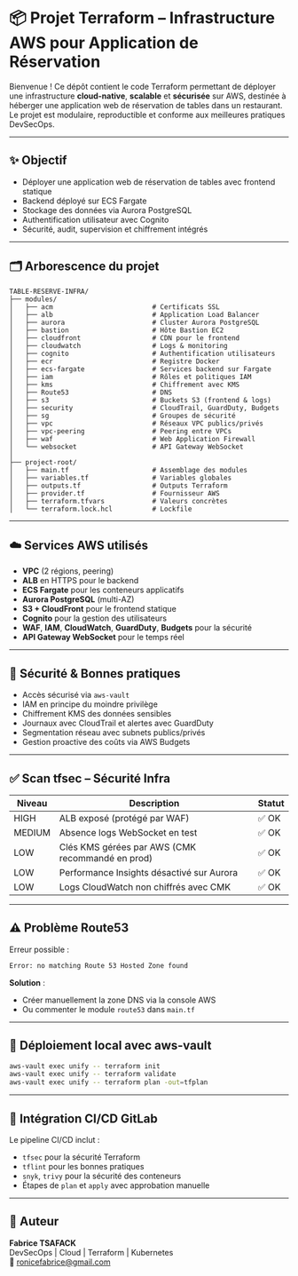 # 📦 Projet Terraform – Infrastructure AWS pour Application de Réservation

Bienvenue ! Ce dépôt contient le code Terraform permettant de déployer une infrastructure **cloud-native**, **scalable** et **sécurisée** sur AWS, destinée à héberger une application web de réservation de tables dans un restaurant. Le projet est modulaire, reproductible et conforme aux meilleures pratiques DevSecOps.

---

## ✨ Objectif

- Déployer une application web de réservation de tables avec frontend statique
- Backend déployé sur ECS Fargate
- Stockage des données via Aurora PostgreSQL
- Authentification utilisateur avec Cognito
- Sécurité, audit, supervision et chiffrement intégrés

---

## 🗂️ Arborescence du projet

```
TABLE-RESERVE-INFRA/
├── modules/
│   ├── acm                         # Certificats SSL
│   ├── alb                         # Application Load Balancer
│   ├── aurora                      # Cluster Aurora PostgreSQL
│   ├── bastion                     # Hôte Bastion EC2
│   ├── cloudfront                  # CDN pour le frontend
│   ├── cloudwatch                  # Logs & monitoring
│   ├── cognito                     # Authentification utilisateurs
│   ├── ecr                         # Registre Docker
│   ├── ecs-fargate                 # Services backend sur Fargate
│   ├── iam                         # Rôles et politiques IAM
│   ├── kms                         # Chiffrement avec KMS
│   ├── Route53                     # DNS
│   ├── s3                          # Buckets S3 (frontend & logs)
│   ├── security                    # CloudTrail, GuardDuty, Budgets
│   ├── sg                          # Groupes de sécurité
│   ├── vpc                         # Réseaux VPC publics/privés
│   ├── vpc-peering                 # Peering entre VPCs
│   ├── waf                         # Web Application Firewall
│   └── websocket                   # API Gateway WebSocket
│
├── project-root/
│   ├── main.tf                     # Assemblage des modules
│   ├── variables.tf                # Variables globales
│   ├── outputs.tf                  # Outputs Terraform
│   ├── provider.tf                 # Fournisseur AWS
│   ├── terraform.tfvars            # Valeurs concrètes
│   └── terraform.lock.hcl          # Lockfile
```

---

## ☁️ Services AWS utilisés

- **VPC** (2 régions, peering)
- **ALB** en HTTPS pour le backend
- **ECS Fargate** pour les conteneurs applicatifs
- **Aurora PostgreSQL** (multi-AZ)
- **S3 + CloudFront** pour le frontend statique
- **Cognito** pour la gestion des utilisateurs
- **WAF**, **IAM**, **CloudWatch**, **GuardDuty**, **Budgets** pour la sécurité
- **API Gateway WebSocket** pour le temps réel

---

## 🔐 Sécurité & Bonnes pratiques

- Accès sécurisé via `aws-vault`
- IAM en principe du moindre privilège
- Chiffrement KMS des données sensibles
- Journaux avec CloudTrail et alertes avec GuardDuty
- Segmentation réseau avec subnets publics/privés
- Gestion proactive des coûts via AWS Budgets

---

## ✅ Scan tfsec – Sécurité Infra

| Niveau   | Description                                                            | Statut |
|----------|------------------------------------------------------------------------|--------|
| HIGH     | ALB exposé (protégé par WAF)                                          | ✅ OK |
| MEDIUM   | Absence logs WebSocket en test                                        | ✅ OK |
| LOW      | Clés KMS gérées par AWS (CMK recommandé en prod)                      | ✅ OK |
| LOW      | Performance Insights désactivé sur Aurora                             | ✅ OK |
| LOW      | Logs CloudWatch non chiffrés avec CMK                                 | ✅ OK |

---

## ⚠️ Problème Route53

Erreur possible :
```bash
Error: no matching Route 53 Hosted Zone found
```
**Solution** :
- Créer manuellement la zone DNS via la console AWS
- Ou commenter le module `route53` dans `main.tf`

---

## 🚀 Déploiement local avec aws-vault

```bash
aws-vault exec unify -- terraform init
aws-vault exec unify -- terraform validate
aws-vault exec unify -- terraform plan -out=tfplan
```

---

## 🔁 Intégration CI/CD GitLab

Le pipeline CI/CD inclut :

- `tfsec` pour la sécurité Terraform
- `tflint` pour les bonnes pratiques
- `snyk`, `trivy` pour la sécurité des conteneurs
- Étapes de `plan` et `apply` avec approbation manuelle

---

## 📝 Auteur

**Fabrice TSAFACK**  
DevSecOps | Cloud | Terraform | Kubernetes  
📧 ronicefabrice@gmail.com